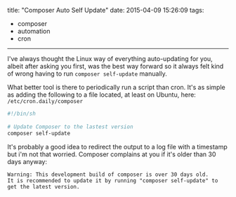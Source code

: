 title: "Composer Auto Self Update"
date: 2015-04-09 15:26:09
tags:
- composer
- automation
- cron
---
I've always thought the Linux way of everything auto-updating for you, albeit after asking you first, was the best way forward so it always felt kind of wrong having to run `composer self-update` manually.

What better tool is there to periodically run a script than cron. It's as simple as adding the following to a file located, at least on Ubuntu, here: `/etc/cron.daily/composer`

```bash
#!/bin/sh
    
# Update Composer to the lastest version
composer self-update
```

It's probably a good idea to redirect the output to a log file with a timestamp but i'm not that worried. Composer complains at you if it's older than 30 days anyway:

    Warning: This development build of composer is over 30 days old.
    It is recommended to update it by running "composer self-update" to get the latest version.
